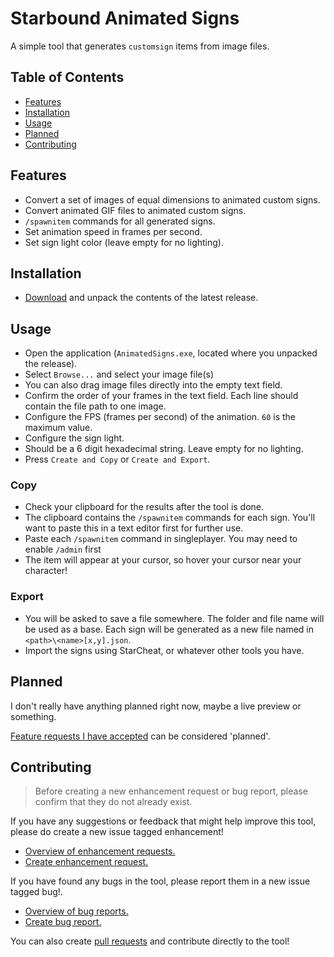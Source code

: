 # Starbound Animated Signs
A simple tool that generates `customsign` items from image files.

## Table of Contents
- [Features](#features)
- [Installation](#installation)
- [Usage](#usage)
- [Planned](#planned)
- [Contributing](#contributing)

## Features
* Convert a set of images of equal dimensions to animated custom signs.
* Convert animated GIF files to animated custom signs.
* `/spawnitem` commands for all generated signs.
* Set animation speed in frames per second.
* Set sign light color (leave empty for no lighting).

## Installation
* [Download](https://github.com/Silverfeelin/Starbound-AnimatedSigns/releases) and unpack the contents of the latest release.

## Usage
* Open the application (`AnimatedSigns.exe`, located where you unpacked the release).
* Select `Browse...` and select your image file(s)
 * You can also drag image files directly into the empty text field.
* Confirm the order of your frames in the text field. Each line should contain the file path to one image.
* Configure the FPS (frames per second) of the animation. `60` is the maximum value.
* Configure the sign light.
 * Should be a 6 digit hexadecimal string. Leave empty for no lighting.
* Press `Create and Copy` or `Create and Export`.

### Copy
* Check your clipboard for the results after the tool is done.
 * The clipboard contains the `/spawnitem` commands for each sign. You'll want to paste this in a text editor first for further use.
* Paste each `/spawnitem` command in singleplayer. You may need to enable `/admin` first
 * The item will appear at your cursor, so hover your cursor near your character!

### Export
* You will be asked to save a file somewhere. The folder and file name will be used as a base. Each sign will be generated as a new file named in `<path>\<name>[x,y].json`.
* Import the signs using StarCheat, or whatever other tools you have.

## Planned
I don't really have anything planned right now, maybe a live preview or something.

[Feature requests I have accepted](https://github.com/Silverfeelin/Starbound-AnimatedSigns/issues?q=is%3Aopen%20assignee%3ASilverfeelin%20label%3Aenhancement) can be considered 'planned'.

## Contributing
> Before creating a new enhancement request or bug report, please confirm that they do not already exist.

If you have any suggestions or feedback that might help improve this tool, please do create a new issue tagged enhancement!

* [Overview of enhancement requests.](https://github.com/Silverfeelin/Starbound-AnimatedSigns/issues?q=label%3Aenhancement%20)
* [Create enhancement request.](https://github.com/Silverfeelin/Starbound-AnimatedSigns/issues/new?labels=enhancement)

If you have found any bugs in the tool, please report them in a new issue tagged bug!.

* [Overview of bug reports.](https://github.com/Silverfeelin/Starbound-AnimatedSigns/issues?q=label%3Abug%20)
* [Create bug report.](https://github.com/Silverfeelin/Starbound-AnimatedSigns/issues/new?labels=bug)

You can also create [pull requests](https://github.com/Silverfeelin/Starbound-AnimatedSigns/pulls) and contribute directly to the tool!
